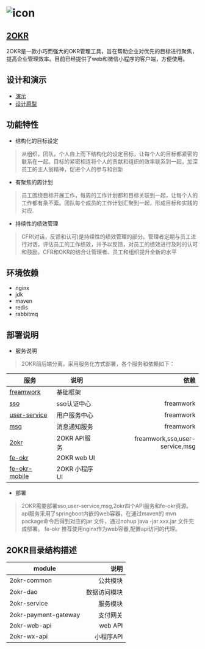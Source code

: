 # ![icon](https://2okr.com/assets/images/logo@2x.png) 
## [2OKR](https://2okr.com/)
   2OKR是一款小巧而强大的OKR管理工具，旨在帮助企业对优先的目标进行聚焦，提高企业管理效率。目前已经提供了web和微信小程序的客户端，方便使用。
   
## 设计和演示
   -  [演示](https://2okr.com/)
   - [设计原型](https://projects.invisionapp.com/d/main#/projects/prototypes/17063968)

## 功能特性
   - 结构化的目标设定
   > 从组织，团队，个人自上而下结构化的设定目标，让每个人的目标都紧密的联系在一起。目标的紧密相连将个人的贡献和组织的效率联系到一起，加深员工的主人翁精神，促进个人的参与和创新
   
   - 有聚焦的周计划
   > 员工围绕目标开展工作，每周的工作计划都和目标关联到一起，让每个人的工作都有条不紊。团队每个成员的工作计划汇聚到一起，形成目标和实践的对应.
   
   - 持续性的绩效管理
   > CFR(对话，反馈和认可)是持续性的绩效管理的部分。管理者定期与员工进行对话，评估员工的工作绩效，并予以反馈，对员工的绩效进行及时的认可和鼓励。CFR和OKR的结合让管理者、员工和组织提升全新的水平
   
## 环境依赖
   - nginx
   - jdk
   - maven
   - redis
   - rabbitmq


## 部署说明
 - 服务说明
 > 2OKR前后端分离，采用服务化方式部署，各个服务和依赖如下：
 
 |   服务        |     说明    |  依赖 |
 |   --------   |    --------   |   -----:    |
 |   [freamwork](https://code.shareworks.cn/coreteam/freamwork)     |     基础框架  |  |
 |   [sso](https://code.shareworks.cn/coreteam/2okr-sso)     |     sso认证中心  |freamwork| 
 |   [user-service](https://code.shareworks.cn/coreteam/2okr-user-service)     |     用户服务中心  |freamwork|   
 |   [msg](https://code.shareworks.cn/coreteam/msg)     |     消息通知服务 |freamwork|
 |   [2okr](https://code.shareworks.cn/coreteam/2okr)     |     2OKR API服务  | freamwork,sso,user-service,msg|
 |   [fe-okr](https://code.shareworks.cn/coreteam/fe-okr)     |  2OKR web UI  | |
 |   [fe-okr-mobile](https://code.shareworks.cn/coreteam/fe-okr-mobile)     |     2OKR 小程序UI  | |
 
 - 部署
 > 2OKR需要部署sso,user-service,msg,2okr四个API服务和fe-okr资源。api服务采用了springboot内嵌的web容器，在通过maven的 mvn package命令后得到对应的jar
 文件，通过nohup java -jar xxx.jar 文件完成部署。
 fe-okr 推荐使用nginx作为web容器,配置api访问的代理。
 
 
## 2OKR目录结构描述
 |   module        |     说明    |
 |   --------   |  -----:    |
 |   2okr-common     |     公共模块  | 
 |   2okr-dao        |     数据访问模块  |
 |   2okr-service    |      服务模块 |
 |   2okr-payment-gateway    |   支付网关 |
 |   2okr-web-api |    web API |
 |   2okr-wx-api  |    小程序API |







  
 

 
